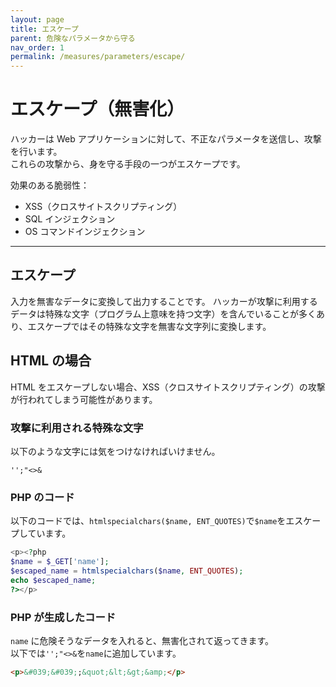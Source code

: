 ```yaml
---
layout: page
title: エスケープ
parent: 危険なパラメータから守る
nav_order: 1
permalink: /measures/parameters/escape/
---
```


# エスケープ（無害化）

ハッカーは Web アプリケーションに対して、不正なパラメータを送信し、攻撃を行います。  
これらの攻撃から、身を守る手段の一つがエスケープです。

効果のある脆弱性：

- XSS（クロスサイトスクリプティング）
- SQL インジェクション
- OS コマンドインジェクション

---

## エスケープ

入力を無害なデータに変換して出力することです。
ハッカーが攻撃に利用するデータは特殊な文字（プログラム上意味を持つ文字）を含んでいることが多くあり、エスケープではその特殊な文字を無害な文字列に変換します。

## HTML の場合

HTML をエスケープしない場合、XSS（クロスサイトスクリプティング）の攻撃が行われてしまう可能性があります。

### 攻撃に利用される特殊な文字

以下のような文字には気をつけなければいけません。

```
'';"<>&
```

### PHP のコード

以下のコードでは、`htmlspecialchars($name, ENT_QUOTES)`で`$name`をエスケープしています。

```php
<p><?php
$name = $_GET['name'];
$escaped_name = htmlspecialchars($name, ENT_QUOTES);
echo $escaped_name;
?></p>
```

### PHP が生成したコード

`name` に危険そうなデータを入れると、無害化されて返ってきます。  
以下では`'';"<>&`を`name`に追加しています。

```html
<p>&#039;&#039;;&quot;&lt;&gt;&amp;</p>
```
